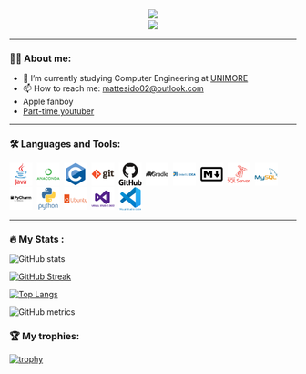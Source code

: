 <div align="center">
  <img src="https://media.giphy.com/media/JlxFcvNuzlPYA/giphy.gif"/>
</div>

<div align="center">
  <img src="https://komarev.com/ghpvc/?username=mattesido"/>
</div>


---

### 👨‍💻 About me:
- 🌱 I’m currently studying Computer Engineering at [UNIMORE](https://international.unimore.it)
- 📫 How to reach me: mattesido02@outlook.com
- Apple fanboy
- [Part-time youtuber](https://youtube.com/@tecnosido?si=TUg4hXc-xsO5mBTt)

---

### 🛠️ Languages and Tools:

<div>
  <img src="https://github.com/devicons/devicon/blob/master/icons/java/java-original-wordmark.svg" title="Java" alt="Java" width="40" height="40"/>&nbsp;
  <img src="https://github.com/devicons/devicon/blob/master/icons/anaconda/anaconda-original-wordmark.svg" title="Anaconda" alt="Anaconda" width="40" height="40"/>&nbsp;
  <img src="https://github.com/devicons/devicon/blob/master/icons/c/c-original.svg" title="C" alt="C" width="40" height="40"/>&nbsp;
  <img src="https://github.com/devicons/devicon/blob/master/icons/git/git-original-wordmark.svg" title="Git" alt="Git width="40" height="40"/>&nbsp;
  <img src="https://github.com/devicons/devicon/blob/master/icons/github/github-original-wordmark.svg" title="GitHub" alt="GitHub" width="40" height="40"/>&nbsp;
  <img src="https://github.com/devicons/devicon/blob/master/icons/gradle/gradle-plain-wordmark.svg" title="Gradle" alt="Gradle" width="40" height="40"/>&nbsp;
  <img src="https://github.com/devicons/devicon/blob/master/icons/intellij/intellij-original-wordmark.svg" title="IntelliJ" alt="Intellij" width="40" height="40"/>&nbsp;
  <img src="https://github.com/devicons/devicon/blob/master/icons/markdown/markdown-original.svg" title="Markdown" alt="Markdown" width="40" height="40"/>&nbsp;
  <img src="https://github.com/devicons/devicon/blob/master/icons/microsoftsqlserver/microsoftsqlserver-plain-wordmark.svg" title="SQLServer" alt="SQLServer" width="40" height="40"/>&nbsp;
  <img src="https://github.com/devicons/devicon/blob/master/icons/mysql/mysql-original-wordmark.svg" title="MySQL" alt="MySQL" width="40" height="40"/>&nbsp;
  <img src="https://github.com/devicons/devicon/blob/master/icons/pycharm/pycharm-original-wordmark.svg" title="PyCharm" alt="PyCharm" width="40" height="40"/>&nbsp;
  <img src="https://github.com/devicons/devicon/blob/master/icons/python/python-original-wordmark.svg" title="Python" alt="Python" width="40" height="40"/>&nbsp;
  <img src="https://github.com/devicons/devicon/blob/master/icons/ubuntu/ubuntu-plain-wordmark.svg" title="Ubuntu" alt="Ubuntu" width="40" height="40"/>&nbsp;
  <img src="https://github.com/devicons/devicon/blob/master/icons/visualstudio/visualstudio-plain-wordmark.svg" title="VisualStudio" alt="VisualStudio" width="40" height="40"/>&nbsp;
  <img src="https://github.com/devicons/devicon/blob/master/icons/vscode/vscode-original-wordmark.svg" title="VSCode" alt="VSCode" width="40" height="40"/>&nbsp;
</div>

---

### :fire: My Stats :

![GitHub stats](https://github-readme-stats.vercel.app/api?username=mattesido&show_icons=true&count_private=true&theme=vision-friendly-dark)  

[![GitHub Streak](http://github-readme-streak-stats.herokuapp.com?user=mattesido&theme=dark&background=000000)](https://git.io/streak-stats)

[![Top Langs](https://github-readme-stats.vercel.app/api/top-langs/?username=mattesido&layout=compact&theme=vision-friendly-dark)](https://github.com/anuraghazra/github-readme-stats)

![GitHub metrics](https://metrics.lecoq.io/mattesido)


### 🏆 My trophies:

[![trophy](https://github-profile-trophy.vercel.app/?username=mattesido&theme=dark_lover)](https://github.com/ryo-ma/github-profile-trophy)



